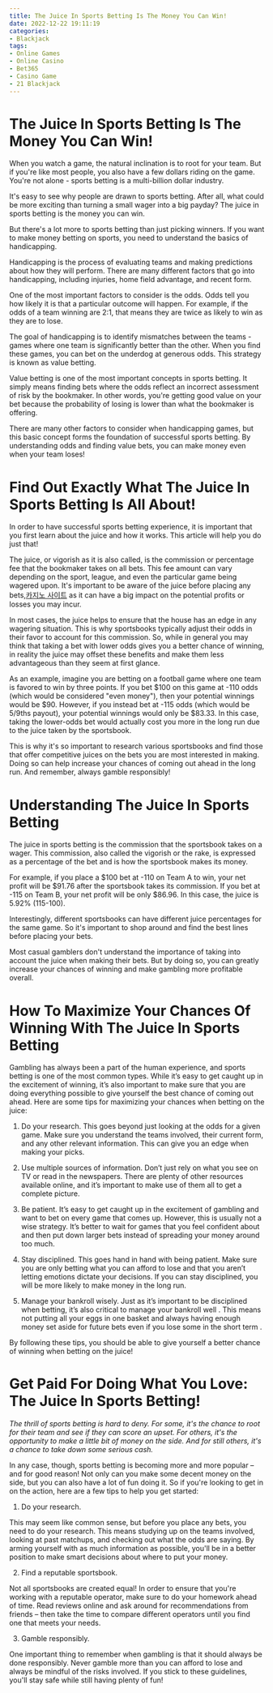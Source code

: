 ```yaml
---
title: The Juice In Sports Betting Is The Money You Can Win!
date: 2022-12-22 19:11:19
categories:
- Blackjack
tags:
- Online Games
- Online Casino
- Bet365
- Casino Game
- 21 Blackjack
---
```



#  The Juice In Sports Betting Is The Money You Can Win!

When you watch a game, the natural inclination is to root for your team. But if you're like most people, you also have a few dollars riding on the game. You're not alone - sports betting is a multi-billion dollar industry.

It's easy to see why people are drawn to sports betting. After all, what could be more exciting than turning a small wager into a big payday? The juice in sports betting is the money you can win.

But there's a lot more to sports betting than just picking winners. If you want to make money betting on sports, you need to understand the basics of handicapping.

 Handicapping is the process of evaluating teams and making predictions about how they will perform. There are many different factors that go into handicapping, including injuries, home field advantage, and recent form.

One of the most important factors to consider is the odds. Odds tell you how likely it is that a particular outcome will happen. For example, if the odds of a team winning are 2:1, that means they are twice as likely to win as they are to lose.

The goal of handicapping is to identify mismatches between the teams - games where one team is significantly better than the other. When you find these games, you can bet on the underdog at generous odds. This strategy is known as value betting.

Value betting is one of the most important concepts in sports betting. It simply means finding bets where the odds reflect an incorrect assessment of risk by the bookmaker. In other words, you're getting good value on your bet because the probability of losing is lower than what the bookmaker is offering.

There are many other factors to consider when handicapping games, but this basic concept forms the foundation of successful sports betting. By understanding odds and finding value bets, you can make money even when your team loses!

#  Find Out Exactly What The Juice In Sports Betting Is All About!

In order to have successful sports betting experience, it is important that you first learn about the juice and how it works. This article will help you do just that!

The juice, or vigorish as it is also called, is the commission or percentage fee that the bookmaker takes on all bets. This fee amount can vary depending on the sport, league, and even the particular game being wagered upon. It's important to be aware of the juice before placing any bets,[카지노 사이트](https://choegocasino.com/) as it can have a big impact on the potential profits or losses you may incur.

In most cases, the juice helps to ensure that the house has an edge in any wagering situation. This is why sportsbooks typically adjust their odds in their favor to account for this commission. So, while in general you may think that taking a bet with lower odds gives you a better chance of winning, in reality the juice may offset these benefits and make them less advantageous than they seem at first glance.

As an example, imagine you are betting on a football game where one team is favored to win by three points. If you bet $100 on this game at -110 odds (which would be considered "even money"), then your potential winnings would be $90. However, if you instead bet at -115 odds (which would be 5/9ths payout), your potential winnings would only be $83.33. In this case, taking the lower-odds bet would actually cost you more in the long run due to the juice taken by the sportsbook.

This is why it's so important to research various sportsbooks and find those that offer competitive juices on the bets you are most interested in making. Doing so can help increase your chances of coming out ahead in the long run. And remember, always gamble responsibly!

#  Understanding The Juice In Sports Betting

The juice in sports betting is the commission that the sportsbook takes on a wager. This commission, also called the vigorish or the rake, is expressed as a percentage of the bet and is how the sportsbook makes its money.

For example, if you place a $100 bet at -110 on Team A to win, your net profit will be $91.76 after the sportsbook takes its commission. If you bet at -115 on Team B, your net profit will be only $86.96. In this case, the juice is 5.92% (115-100).

Interestingly, different sportsbooks can have different juice percentages for the same game. So it's important to shop around and find the best lines before placing your bets.

Most casual gamblers don't understand the importance of taking into account the juice when making their bets. But by doing so, you can greatly increase your chances of winning and make gambling more profitable overall.

#  How To Maximize Your Chances Of Winning With The Juice In Sports Betting

Gambling has always been a part of the human experience, and sports betting is one of the most common types. While it’s easy to get caught up in the excitement of winning, it’s also important to make sure that you are doing everything possible to give yourself the best chance of coming out ahead. Here are some tips for maximizing your chances when betting on the juice:

1. Do your research. This goes beyond just looking at the odds for a given game. Make sure you understand the teams involved, their current form, and any other relevant information. This can give you an edge when making your picks.

2. Use multiple sources of information. Don’t just rely on what you see on TV or read in the newspapers. There are plenty of other resources available online, and it’s important to make use of them all to get a complete picture.

3. Be patient. It’s easy to get caught up in the excitement of gambling and want to bet on every game that comes up. However, this is usually not a wise strategy. It’s better to wait for games that you feel confident about and then put down larger bets instead of spreading your money around too much.

4. Stay disciplined. This goes hand in hand with being patient. Make sure you are only betting what you can afford to lose and that you aren’t letting emotions dictate your decisions. If you can stay disciplined, you will be more likely to make money in the long run.

5. Manage your bankroll wisely. Just as it’s important to be disciplined when betting, it’s also critical to manage your bankroll well . This means not putting all your eggs in one basket and always having enough money set aside for future bets even if you lose some in the short term .

By following these tips, you should be able to give yourself a better chance of winning when betting on the juice!

#  Get Paid For Doing What You Love: The Juice In Sports Betting!

_The thrill of sports betting is hard to deny. For some, it's the chance to root for their team and see if they can score an upset. For others, it's the opportunity to make a little bit of money on the side. And for still others, it's a chance to take down some serious cash._

In any case, though, sports betting is becoming more and more popular – and for good reason! Not only can you make some decent money on the side, but you can also have a lot of fun doing it. So if you're looking to get in on the action, here are a few tips to help you get started:

1. Do your research.

This may seem like common sense, but before you place any bets, you need to do your research. This means studying up on the teams involved, looking at past matchups, and checking out what the odds are saying. By arming yourself with as much information as possible, you'll be in a better position to make smart decisions about where to put your money.

2. Find a reputable sportsbook.

Not all sportsbooks are created equal! In order to ensure that you're working with a reputable operator, make sure to do your homework ahead of time. Read reviews online and ask around for recommendations from friends – then take the time to compare different operators until you find one that meets your needs.

3. Gamble responsibly.

One important thing to remember when gambling is that it should always be done responsibly. Never gamble more than you can afford to lose and always be mindful of the risks involved. If you stick to these guidelines, you'll stay safe while still having plenty of fun!
